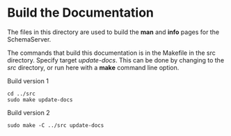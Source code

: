 # Build the Documentation

The files in this directory are used to build the **man** and **info**
pages for the SchemaServer.

The commands that build this documentation is in the Makefile in the
src directory.  Specify target *update-docs*.  This can be done by
changing to the *src* directory, or run here with a **make** command
line option.

Build version 1

    cd ../src
    sudo make update-docs

Build version 2

    sudo make -C ../src update-docs

